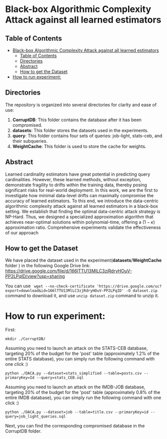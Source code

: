 
# Black-box Algorithmic Complexity Attack against all learned estimators

## Table of Contents

- [Black-box Algorithmic Complexity Attack against all learned estimators](#black-box-algorithmic-complexity-attack-against-all-learned-estimators)
  - [Table of Contents](#table-of-contents)
  - [Directories](#directories)
  - [Abstract](#abstract)
  - [How to get the Dataset](#how-to-get-the-dataset)
- [How to run experiment:](#how-to-run-experiment)

## Directories

The repository is organized into several directories for clarity and ease of use:

1. **CorruptDB**: This folder contains the database after it has been compromised.
2. **datasets**: This folder stores the datasets used in the experiments.
3. **query**: This folder contains four sets of queries: job-light, stats-ceb, and their subqueries.
4. **WeightCache**: This folder is used to store the cache for weights.

## Abstract

Learned cardinality estimators have great potential in predicting query cardinalities. However, these learned methods, without exception, demonstrate fragility to drifts within the training data, thereby posing significant risks for real-world deployment. In this work, we are the first to investigate how minimal data-level drifts can maximally compromise the accuracy of learned estimators. To this end, we introduce the data-centric algorithmic complexity attack against all learned estimators in a black-box setting. We establish that finding the optimal data-centric attack strategy is NP-Hard. Thus, we designed a specialized approximation algorithm that achieves near-optimal solutions within polynomial-time, offering a $(1-\kappa)$ approximation ratio. Comprehensive experiments validate the effectiveness of our approach


## How to get the Dataset

We have placed the dataset used in the experiment(**datasets**/**WeightCache** folder  ) in the following Google Drive link:
https://drive.google.com/file/d/166lTTU13MlLC3zjRdryHOuV-PP2LPqID/view?usp=sharing  

You can use ` wget --no-check-certificate 'https://drive.google.com/uc?export=download&id=166lTTU13MlLC3zjRdryHOuV-PP2LPqID' -O dataset.zip` command to download it, and use `unzip dataset.zip` command to unzip it.

# How to run experiment:

First:

`mkdir ./CorruptDB/`

Assuming you need to launch an attack on the STATS-CEB database, targeting 20% of the budget for the 'post' table (approximately 1.2% of the entire STATS database), you can simply run the following command with one click  :)

`python ./DACA.py --dataset=stats_simplified --table=posts.csv --primaryKey=Id --query=stats_CEB.sql`


Assuming you need to launch an attack on the IMDB-JOB database, targeting 20% of the budget for the 'post' table (approximately 0.8% of the entire IMDB database), you can simply run the following command with one click  :)

`python ./DACA.py --dataset=job --table=title.csv --primaryKey=id --query=job_light_queries.sql`

Next, you can find the corresponding compromised database in the CorruptDB folder.